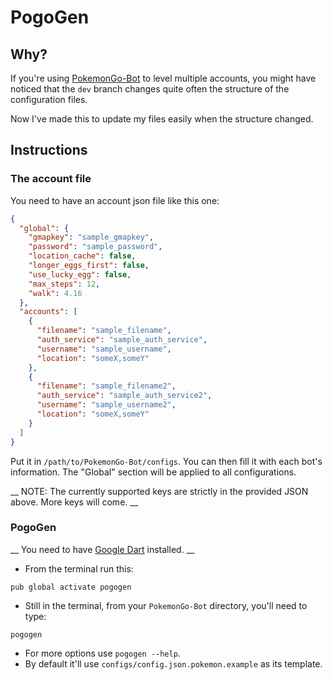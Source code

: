 # PogoGen

## Why?
If you're using [PokemonGo-Bot](https://github.com/PokemonGoF/PokemonGo-Bot/) 
to level multiple accounts, you might have noticed that the `dev` branch
changes quite often the structure of the configuration files.

Now I've made this to update my files easily when the structure changed.

## Instructions

### The account file
You need to have an account json file like this one:

```json
{
  "global": {
    "gmapkey": "sample_gmapkey",
    "password": "sample_password",
    "location_cache": false,
    "longer_eggs_first": false,
    "use_lucky_egg": false,
    "max_steps": 12,
    "walk": 4.16
  },
  "accounts": [
    {
      "filename": "sample_filename",
      "auth_service": "sample_auth_service",
      "username": "sample_username",
      "location": "someX,someY"
    },
    {
      "filename": "sample_filename2",
      "auth_service": "sample_auth_service2",
      "username": "sample_username2",
      "location": "someX,someY"
    }
  ]
}
```

Put it in `/path/to/PokemonGo-Bot/configs`. You can then fill it with each bot's information.
The "Global" section will be applied to all configurations.

__ NOTE: The currently supported keys are strictly in the provided JSON above. More keys will come. __ 

### PogoGen
__ You need to have [Google Dart](https://www.dartlang.org/) installed. __

- From the terminal run this:

`pub global activate pogogen`

- Still in the terminal, from your `PokemonGo-Bot` directory, you'll need to type:

`pogogen`

- For more options use `pogogen --help`.
- By default it'll use `configs/config.json.pokemon.example` as its template.

